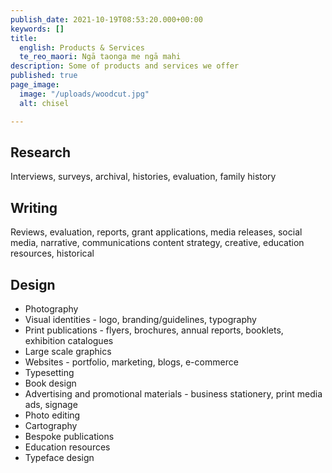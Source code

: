 ```yaml
---
publish_date: 2021-10-19T08:53:20.000+00:00
keywords: []
title:
  english: Products & Services
  te_reo_maori: Ngā taonga me ngā mahi
description: Some of products and services we offer
published: true
page_image:
  image: "/uploads/woodcut.jpg"
  alt: chisel

---
```

## Research

Interviews, surveys, archival, histories, evaluation, family history

## Writing

Reviews, evaluation, reports, grant applications, media releases, social media, narrative, communications content strategy, creative, education resources, historical

## Design

* Photography
* Visual identities - logo, branding/guidelines, typography
* Print publications - flyers, brochures, annual reports, booklets, exhibition catalogues
* Large scale graphics
* Websites - portfolio, marketing, blogs, e-commerce
* Typesetting
* Book design
* Advertising and promotional materials - business stationery, print media ads, signage
* Photo editing
* Cartography
* Bespoke publications
* Education resources
* Typeface design